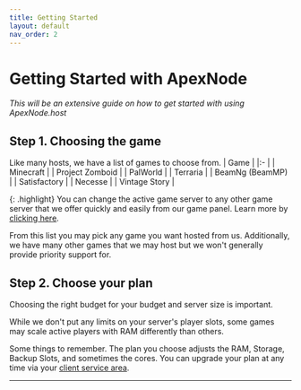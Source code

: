 ```yaml
---
title: Getting Started
layout: default
nav_order: 2
---
```


# Getting Started with ApexNode

*This will be an extensive guide on how to get started with using ApexNode.host*

## Step 1. Choosing the game

Like many hosts, we have a list of games to choose from.
| Game |
|:- |
| Minecraft |
| Project Zomboid |
| PalWorld |
| Terraria |
| BeamNg (BeamMP) |
| Satisfactory |
| Necesse |
| Vintage Story |

{: .highlight}
You can change the active game server to any other game server that we offer quickly and easily from our game panel. Learn more by [clicking here](panel/changegame).

From this list you may pick any game you want hosted from us.
Additionally, we have many other games that we may host but we won't generally provide priority support for.

## Step 2. Choose your plan

Choosing the right budget for your budget and server size is important.

While we don't put any limits on your server's player slots, some games may scale active players with RAM differently than others.

Some things to remember. The plan you choose adjusts the RAM, Storage, Backup Slots, and sometimes the cores. You can upgrade your plan at any time via your [client service area].

----

[Official Discord]: https://apexnode.host/discord
[Billing Portal]: https://billing.apexnode.host
[Website]: https://apexnode.host
[Getting Started]: getstarted
[Game Panel]: https://panel.apexnode.host
[Client Service Area]: https://billing.apexnode.host/clientarea.php?action=services